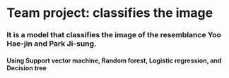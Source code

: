 # Team project: classifies the image
### It is a model that classifies the image of the resemblance Yoo Hae-jin and Park Ji-sung.
#### Using Support vector machine, Random forest, Logistic regression, and Decision tree
